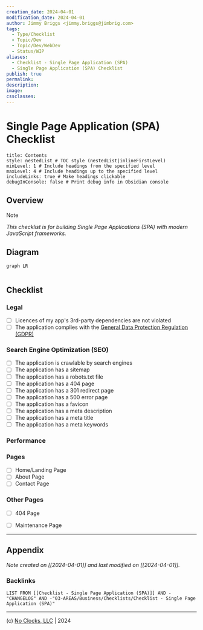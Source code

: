 ```yaml
---
creation_date: 2024-04-01
modification_date: 2024-04-01
author: Jimmy Briggs <jimmy.briggs@jimbrig.com>
tags:
  - Type/Checklist
  - Topic/Dev
  - Topic/Dev/WebDev
  - Status/WIP
aliases:
  - Checklist - Single Page Application (SPA)
  - Single Page Application (SPA) Checklist
publish: true
permalink:
description:
image:
cssclasses:
---
```


# Single Page Application (SPA) Checklist

```table-of-contents
title: Contents 
style: nestedList # TOC style (nestedList|inlineFirstLevel)
minLevel: 1 # Include headings from the specified level
maxLevel: 4 # Include headings up to the specified level
includeLinks: true # Make headings clickable
debugInConsole: false # Print debug info in Obsidian console
```

## Overview

> [!NOTE]
> *This checklist is for building Single Page Applications (SPA) with modern JavaScript frameworks.*

## Diagram

```mermaid
graph LR
  
```

## Checklist

### Legal

- [ ] Licences of my app's 3rd-party dependencies are not violated
- [ ] The application complies with the [General Data Protection Regulation (GDPR)](https://gdpr.eu/)

### Search Engine Optimization (SEO)

- [ ] The application is crawlable by search engines
- [ ] The application has a sitemap
- [ ] The application has a robots.txt file
- [ ] The application has a 404 page
- [ ] The application has a 301 redirect page
- [ ] The application has a 500 error page
- [ ] The application has a favicon
- [ ] The application has a meta description
- [ ] The application has a meta title
- [ ] The application has a meta keywords

### Performance

### Pages

- [ ] Home/Landing Page
- [ ] About Page
- [ ] Contact Page

### Other Pages

- [ ] 404 Page
- [ ] Maintenance Page


***

## Appendix

*Note created on [[2024-04-01]] and last modified on [[2024-04-01]].*

### Backlinks

```dataview
LIST FROM [[Checklist - Single Page Application (SPA)]] AND -"CHANGELOG" AND -"03-AREAS/Business/Checklists/Checklist - Single Page Application (SPA)"
```

***

(c) [No Clocks, LLC](https://github.com/noclocks) | 2024
